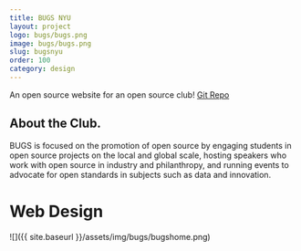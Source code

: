 ```yaml
---
title: BUGS NYU
layout: project
logo: bugs/bugs.png
image: bugs/bugs.png
slug: bugsnyu
order: 100
category: design
---
```


An open source website for an open source club!
[Git Repo](https://github.com/S1MB10T3/bugs-nyu.github.io)

## About the Club.
BUGS is focused on the promotion of open source by engaging students in open source projects on the local and global scale, hosting speakers who work with open source in industry and philanthropy, and running events to advocate for open standards in subjects such as data and innovation.

# Web Design

![]({{ site.baseurl }}/assets/img/bugs/bugshome.png)

